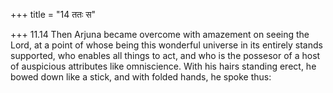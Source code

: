+++
title = "14 ततः स"

+++
11.14 Then Arjuna became overcome with amazement on seeing the Lord, at
a point of whose being this wonderful universe in its entirely stands
supported, who enables all things to act, and who is the possesor of a
host of auspicious attributes like omniscience. With his hairs standing
erect, he bowed down like a stick, and with folded hands, he spoke thus:
